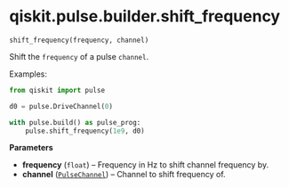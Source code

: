 <span id="qiskit-pulse-builder-shift-frequency" />

# qiskit.pulse.builder.shift\_frequency

<span id="undefined" />

`shift_frequency(frequency, channel)`

Shift the `frequency` of a pulse `channel`.

Examples:

```python
from qiskit import pulse

d0 = pulse.DriveChannel(0)

with pulse.build() as pulse_prog:
    pulse.shift_frequency(1e9, d0)
```

**Parameters**

*   **frequency** (`float`) – Frequency in Hz to shift channel frequency by.
*   **channel** ([`PulseChannel`](qiskit.pulse.channels#PulseChannel "qiskit.pulse.channels.PulseChannel")) – Channel to shift frequency of.
